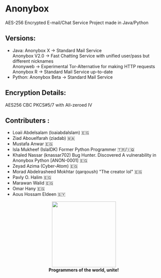 # Anonybox
AES-256 Encrypted E-mail/Chat Service Project made in Java/Python

## Versions:
- Java:
Anonybox X -> Standard Mail Service<br>
Anonybox V2.0 -> Fast Chatting Service with unified user/pass but different nicknames<br>
Anonyweb -> Experimental Tor-Alternative for making HTTP requests<br>
Anonybox R -> Standard Mail Service up-to-date
- Python:
Anonybox Beta -> Standard Mail Service

## Encryption Details:
AES256 CBC PKCS#5/7 with All-zeroed IV

## Contributers :
* Loaii Abdelsalam (loaiabdalslam) 🇪🇬
* Ziad Abouelfarah (ziadab) 🇲🇦
* Mustafa Anwar 🇪🇬
* Isla Mukheef (IslaIDK) Former Python Programmer 🇹🇷/🇮🇶
* Khaled Nassar (knassar702) Bug Hunter. Discovered A vulnerability in Anonybox Python [ANON-0001] 🇪🇬
* Zeyad Azima (Cyber-Atom) 🇪🇬
* Morad Abdelrasheed Mokhtar (qarqoush) "The creator lol" 🇪🇬
* Pavly O. Halim 🇪🇬
* Marawan Walid 🇪🇬
* Omar Hany 🇪🇬
* Aous Hossam Eldeen 🇸🇾 

<p align="center">
<img width="205" height="210" src="https://i.ya-webdesign.com/images/badge-transparent-communist-1.png">
<br>
<b>Programmers of the world, unite!</b>
</p>

